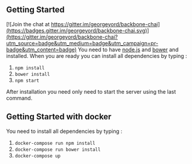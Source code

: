 ## Getting Started

[![Join the chat at https://gitter.im/georgeyord/backbone-chai](https://badges.gitter.im/georgeyord/backbone-chai.svg)](https://gitter.im/georgeyord/backbone-chai?utm_source=badge&utm_medium=badge&utm_campaign=pr-badge&utm_content=badge)
You need to have [node.js](https://nodejs.org/) and [bower](http://bower.io/) and installed. When you are ready you can install all dependencies by typing :

1. `npm install`
2. `bower install`
3. `npm start`

After installation you need only need to start the server using the last command.

## Getting Started with docker
You need to install all dependencies by typing :

1. `docker-compose run npm install`
2. `docker-compose run bower install`
3. `docker-compose up`
